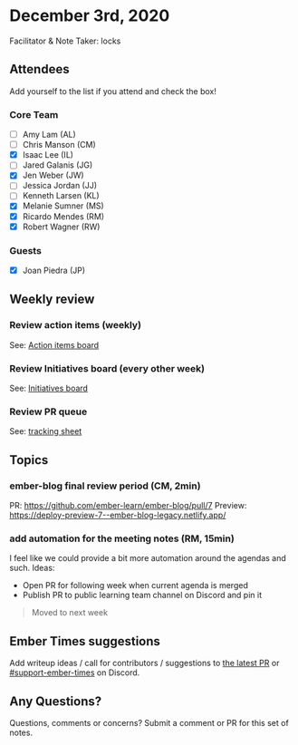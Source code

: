 
# December 3rd, 2020

Facilitator & Note Taker: locks

## Attendees

Add yourself to the list if you attend and check the box!

### Core Team
- [ ] Amy Lam (AL)
- [ ] Chris Manson (CM)
- [x] Isaac Lee (IL)
- [ ] Jared Galanis (JG)
- [x] Jen Weber (JW)
- [ ] Jessica Jordan (JJ)
- [ ] Kenneth Larsen (KL)
- [x] Melanie Sumner (MS)
- [x] Ricardo Mendes (RM)
- [x] Robert Wagner (RW)

### Guests
- [x] Joan Piedra (JP)

## Weekly review

### Review action items (weekly)
See: [Action items board](https://github.com/orgs/ember-learn/projects/47)

### Review Initiatives board (every other week)
See: [Initiatives board](https://github.com/orgs/ember-learn/projects/33)

### Review PR queue
See: [tracking sheet](https://docs.google.com/spreadsheets/d/1sPyN9z9wZMpTNwqCfa6R9QSPZkIW4iQd-H4gZC7ILLk/edit#gid=2035777454)

## Topics

<!-- If you would like to add a topic to the agenda please add a suggestion to the PR using the following format: -->
<!-- ### Your topic (INITIALS, expected duration in minutes) -->
<!-- replace with topic -->
<!-- replace with topic -->
<!-- replace with topic -->
<!-- replace with topic -->
<!-- replace with topic -->

### ember-blog final review period (CM, 2min)
PR: https://github.com/ember-learn/ember-blog/pull/7
Preview: https://deploy-preview-7--ember-blog-legacy.netlify.app/

### add automation for the meeting notes (RM, 15min)
I feel like we could provide a bit more automation around the agendas and such.
Ideas:
- Open PR for following week when current agenda is merged
- Publish PR to public learning team channel on Discord and pin it

> Moved to next week

## Ember Times suggestions
Add writeup ideas / call for contributors / suggestions to [the latest PR](https://github.com/ember-learn/ember-blog/pulls?q=is%3Aopen+is%3Apr+label%3A%22%F0%9F%97%9E+embertimes%22%20or%20#support-ember-times) or [#support-ember-times](https://discordapp.com/channels/480462759797063690/485450546887786506) on Discord.

## Any Questions?
Questions, comments or concerns? Submit a comment or PR for this set of notes.

